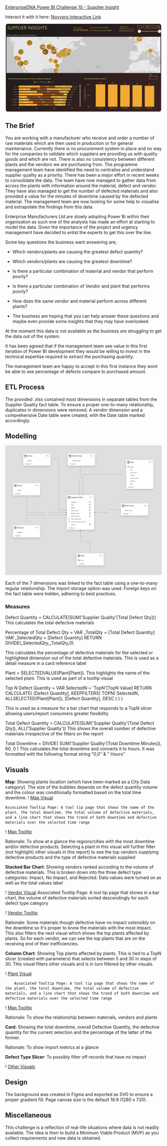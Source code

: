 [EnterpriseDNA Power BI Challenge 10 - Supplier Insight](https://forum.enterprisedna.co/t/power-bi-challenge-10-supplier-insight/12521)

Interact it with it here: [Novypro Interactive Link](https://www.novypro.com/project/supplier-insight-enterprise-dna-challenge-10)

![Dashboard Snip](Artefacts/Dashboard%20Snip.png)

## The Brief

You are working with a manufacturer who receive and order a number of raw materials which are then used in production or for general maintenance. Currently there is no procurement system in place and no way for the companies to validate which suppliers are providing us with quality goods and which are not. There is also no consistency between different plants and the vendors we are purchasing from. The programme management team have identified the need to centralise and understand supplier quality as a priority. There has been a major effort in recent weeks to consolidate the data. The team have now managed to gather data from across the plants with information around the material, defect and vendor. They have also managed to get the number of defected materials and also provided a value for the minutes of downtime caused by the defected material. The management team are now looking for some help to visualise and extrapolate the findings from this data.

Enterprise Manufacturers Ltd are slowly adopting Power Bi within their organisation as such one of the analysts has made an effort at starting to model the data. Given the importance of the project and urgency management have decided to enlist the experts to get this over the line.

Some key questions the business want answering are;

- Which vendors/plants are causing the greatest defect quantity?

- Which vendors/plants are causing the greatest downtime?

- Is there a particular combination of material and vendor that perform poorly?

- Is there a particular combination of Vendor and plant that performs poorly?

- How does the same vendor and material perform across different plants?

- The business are hoping that you can help answer these questions and maybe even provide some insights that they may have overlooked.


At the moment this data is not available as the business are struggling to get the data out of the system.

It has been agreed that if the management team see value in this first iteration of Power BI development they would be willing to invest in the technical expertise required to extract the purchasing quantity.

The management team are happy to accept in this first instance they wont be able to see percentage of defects compare to purchased amount.




## ETL Process

The provided .xlsx contained most dimensions in separate tables from the Supplier Quality fact table. To ensure a proper one-to-many relationship, duplicates in dimensions were removed. A vendor dimension and a comprehensive Date table were created, with the Date table marked accordingly.

## Modelling

![Model Snip](Artefacts/Model%20Snip.png)

Each of the 7 dimensions was linked to the fact table using a one-to-many regular relationship. The import storage option was used. Foreign keys on the fact table were hidden, adhering to best practices.

### Measures

Defect Quantity = CALCULATE(SUM('Supplier Quality'[Total Defect Qty]))  
This calculates the total defective materials

Percentage of Total Defect Qty = 
VAR _TotalQty = [Total Defect Quantity]
VAR _SelectedQty = [Defect Quantity]
RETURN DIVIDE(_SelectedQty,_TotalQty,0)

This calculates the percentage of defective materials for the selected or highlighted dimension out of the total defective materials. This is used as a detail measure in a card reference label

Plant = SELECTEDVALUE(Plant[Plant]). This highlights the name of the selected plant. This is used as part of a tooltip visual

Top N Defect Quantity = 
VAR SelectedN = 'TopN'[TopN Value]
RETURN
CALCULATE(
    [Defect Quantity],
    KEEPFILTERS(
            TOPN(
            SelectedN, 
        ALLSELECTED(Plant[Plant]), 
            [Defect Quantity], 
            DESC
            )
    )
)

This is used as a measure for a bar chart that responds  to a TopN slicer allowing users/report consumers greater flexibility

Total Defect Quantity = CALCULATE(SUM('Supplier Quality'[Total Defect Qty]), ALL('Supplier Quality'))
This shows the overall number of defective materials irrespective of the filters on the report

Total Downtime = 
DIVIDE(
        SUM('Supplier Quality'[Total Downtime Minutes]),
        60, 
        0
)
This calculates the total downtime and converts it to hours. It was formatted with the following format string "0,0" & " Hours"


## Visuals

**Map**: Showing plants location (which have been marked as a City Data category). The size of the bubbles depends on the defect quantity volume and the colour was conditionally formatted based on the total time downtime.
! [Map Visual](Artefacts/Map%20visual%20Snip.png)

	Associated Tooltip Page: A tool tip page that shows the name of the plant, the total downtime, the total volume of defective materials, and a line chart that shows the trend of both downtime and defective materials over the selected time range

! [Map Tooltip](Artefacts/Map%20tooltip%20Snip.png)

Rationale: To show at a glance the regions/cities with the most downtime and/or defective products. Selecting a plant in this visual will further filter (not highlight) other visuals in this report) to see the top vendors supplying defective products and the type of defective materials supplied


**Stacked Bar Chart**: Showing vendors ranked according to the volume of defective materials. This is broken down into the three defect type categories: Impact, No Impact, and Rejected. Data values were turned on as well as the total values label

! [Vendor Visual](Artefacts/Vendors%20Visual%20Snip.png)
	Associated Tooltip Page: A tool tip page that shows in a bar chart, the volume of defective materials sorted descendingly for each defect type category

! [Vendor Tooltip](Artefacts/Vendors%20tooltip%20Snip.png)

Rationale: Some materials though defective have no impact ostensibly on the downtime so it's proper to know the materials with the most impact. This also filters the next visual which shows the top plants affected by plants. So for each vendor, we can see the top plants that are on the receiving end of their inefficiencies.

**Column Chart**: Showing Top plants affected by plants. This is tied to a TopN slicer (created with parameters) that selects between 5 and 30 in steps of 30. This visual filters other visuals and is in turn filtered by other visuals.

! [Plant Visual](Artefacts/Plants%20Visual%20Snip.png)

        Associated Tooltip Page: A tool tip page that shows the name of the plant, the total downtime, the total volume of defective materials, and a line chart that shows the trend of both downtime and defective materials over the selected time range

! [Map Tooltip](Artefacts/Plant%20tooltip%20%20Snip.png)

Rationale: To show the relationship between materials, vendors and plants

**Card**: Showing the total downtime, overall Defective Quantity, the defective quantity for the current selection and the percentage of the latter of the former. 

Rationale: To show import metrics at a glance

**Defect Type Slicer**: To possibly filter off records that have no impact 

! [Other Visuals](Artefacts/Other%20visuals%20Snip.png)

## Design

The background was created in Figma  and exported as SVG to ensure a proper gradient fill. Page canvas size is the default 16:9 (1280 x 720). 

## Miscellaneous

This challenge is a reflection of real-life situations where data is not readily available. The idea is then to build a Minimum Viable Product (MVP) as you collect requirements and new data is obtained.
